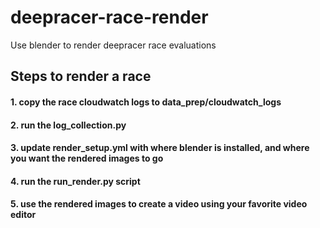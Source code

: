 # deepracer-race-render
Use blender to render deepracer race evaluations

## Steps to render a race

#### 1. copy the race cloudwatch logs to data_prep/cloudwatch_logs

#### 2. run the log_collection.py

#### 3. update render_setup.yml with where blender is installed, and where you want the rendered images to go

#### 4. run the run_render.py script

#### 5. use the rendered images to create a video using your favorite video editor


